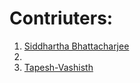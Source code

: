 # Contriuters:

1. [Siddhartha Bhattacharjee](https://github.com/SiddharthaBhattacharjee)
2. 
3. [Tapesh-Vashisth](https://github.com/Tapesh-Vashisth)
